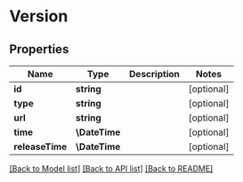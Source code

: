 # Version

## Properties
Name | Type | Description | Notes
------------ | ------------- | ------------- | -------------
**id** | **string** |  | [optional] 
**type** | **string** |  | [optional] 
**url** | **string** |  | [optional] 
**time** | **\DateTime** |  | [optional] 
**releaseTime** | **\DateTime** |  | [optional] 

[[Back to Model list]](../README.md#documentation-for-models) [[Back to API list]](../README.md#documentation-for-api-endpoints) [[Back to README]](../README.md)


